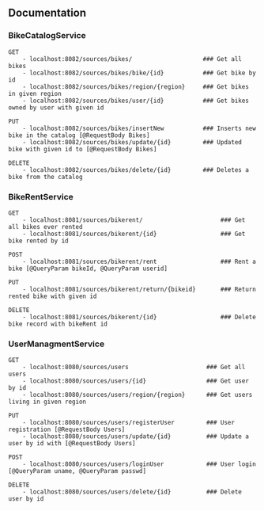 ## Documentation

### BikeCatalogService
    GET
        - localhost:8082/sources/bikes/                    ### Get all bikes
        - localhost:8082/sources/bikes/bike/{id}           ### Get bike by id
        - localhost:8082/sources/bikes/region/{region}     ### Get bikes in given region
        - localhost:8082/sources/bikes/user/{id}           ### Get bikes owned by user with given id

    PUT
        - localhost:8082/sources/bikes/insertNew           ### Inserts new bike in the catalog [@RequestBody Bikes]
        - localhost:8082/sources/bikes/update/{id}         ### Updated bike with given id to [@RequestBody Bikes]

    DELETE
        - localhost:8082/sources/bikes/delete/{id}         ### Deletes a bike from the catalog
        
### BikeRentService
    GET
        - localhost:8081/sources/bikerent/                      ### Get all bikes ever rented
        - localhost:8081/sources/bikerent/{id}                  ### Get bike rented by id

    POST
        - localhost:8081/sources/bikerent/rent                  ### Rent a bike [@QueryParam bikeId, @QueryParam userid]

    PUT
        - localhost:8081/sources/bikerent/return/{bikeid}       ### Return rented bike with given id
        
    DELETE
        - localhost:8081/sources/bikerent/{id}                  ### Delete bike record with bikeRent id 

### UserManagmentService
    GET
        - localhost:8080/sources/users                      ### Get all users
        - localhost:8080/sources/users/{id}                 ### Get user by id
        - localhost:8080/sources/users/region/{region}      ### Get users living in given region
        
    PUT
        - localhost:8080/sources/users/registerUser         ### User registration [@RequestBody Users]
        - localhost:8080/sources/users/update/{id}          ### Update a user by id with [@RequestBody Users]

    POST
        - localhost:8080/sources/users/loginUser            ### User login [@QueryParam uname, @QueryParam passwd]

    DELETE
        - localhost:8080/sources/users/delete/{id}          ### Delete user by id
